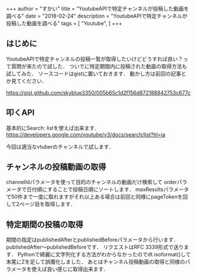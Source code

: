 +++
author = "すかい"
title = "YoutubeAPIで特定チャンネルが投稿した動画を調べる"
date = "2018-02-24"
description = "YoutubeAPIで特定チャンネルが投稿した動画を調べる"
tags = [
    "Youtube",
]
+++

## はじめに

YoutubeAPIで特定チャンネルの投稿一覧が取得したいけどどうすれば良い？って質問が来たので試した．
ついでに特定期間内に投稿された動画の取得方法も試してみた．
ソースコードはgistに置いておきます．
動かし方は前回の記事とか見てください．

https://gist.github.com/skyblue3350/005b65c1d2f156d872188842753c677c

## 叩くAPI

基本的にSearch: listを使えば出来ます．
https://developers.google.com/youtube/v3/docs/search/list?hl=ja

今回は適当なvtuberのチャンネルで試します．

## チャンネルの投稿動画の取得

channelIdパラメータを使って目的のチャンネルの動画だけ検索して
orderパラメータで日付順にすることで投稿日順にソートします．
maxResultsパラメータで50件まで一度に取れますがそれ以上ある場合は前回と同様にpageTokenを回して2ページ目を取得します．

## 特定期間の投稿の取得

期間の指定はpublishedAfterとpublishedBeforeパラメータから行います．
publishedAfter～publishedBeforeです．
リクエストはRFC 3339形式で送ります．
Pythonで綺麗に文字列化する方法がわからなかったのでdt.isoformat()して末尾にZを足して誤魔化しました．
あとはチャンネル投稿動画の取得と同様のパラメータを使えば良い感じに取得出来ます．

